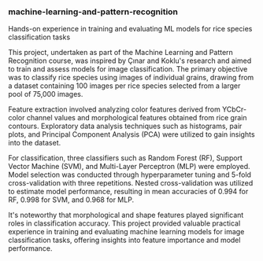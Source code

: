 ### machine-learning-and-pattern-recognition
 Hands-on experience in training and evaluating ML models for rice species classification tasks

This project, undertaken as part of the Machine Learning and Pattern Recognition course, was inspired by Çınar and Koklu's research and aimed to train and assess models for image classification. The primary objective was to classify rice species using images of individual grains, drawing from a dataset containing 100 images per rice species selected from a larger pool of 75,000 images.

Feature extraction involved analyzing color features derived from YCbCr-color channel values and morphological features obtained from rice grain contours. Exploratory data analysis techniques such as histograms, pair plots, and Principal Component Analysis (PCA) were utilized to gain insights into the dataset.

For classification, three classifiers such as Random Forest (RF), Support Vector Machine (SVM), and Multi-Layer Perceptron (MLP) were employed. Model selection was conducted through hyperparameter tuning and 5-fold cross-validation with three repetitions. Nested cross-validation was utilized to estimate model performance, resulting in mean accuracies of 0.994 for RF, 0.998 for SVM, and 0.968 for MLP.

It's noteworthy that morphological and shape features played significant roles in classification accuracy. This project provided valuable practical experience in training and evaluating machine learning models for image classification tasks, offering insights into feature importance and model performance.
